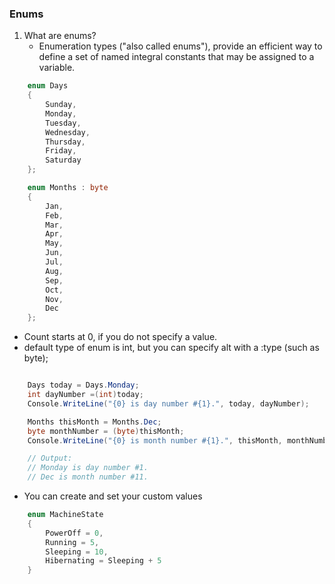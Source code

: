 
### Enums

1. What are enums?
   - Enumeration types ("also called enums"), provide an
   efficient way to define a set of named integral constants that may be assigned to a variable.

```csharp
    enum Days
    {
        Sunday,
        Monday,
        Tuesday,
        Wednesday,
        Thursday,
        Friday,
        Saturday
    };

    enum Months : byte
    {
        Jan,
        Feb,
        Mar,
        Apr,
        May,
        Jun,
        Jul,
        Aug,
        Sep,
        Oct,
        Nov,
        Dec
    };
```
   - Count starts at 0, if you do not specify a value.
   - default type of enum is int, but you can specify alt with a :type (such as byte);

```csharp

    Days today = Days.Monday;
    int dayNumber =(int)today;
    Console.WriteLine("{0} is day number #{1}.", today, dayNumber);

    Months thisMonth = Months.Dec;
    byte monthNumber = (byte)thisMonth;
    Console.WriteLine("{0} is month number #{1}.", thisMonth, monthNumber);

    // Output:
    // Monday is day number #1.
    // Dec is month number #11.

```

 - You can create and set your custom values

```csharp
    enum MachineState
    {
        PowerOff = 0,
        Running = 5,
        Sleeping = 10,
        Hibernating = Sleeping + 5
    }

```
